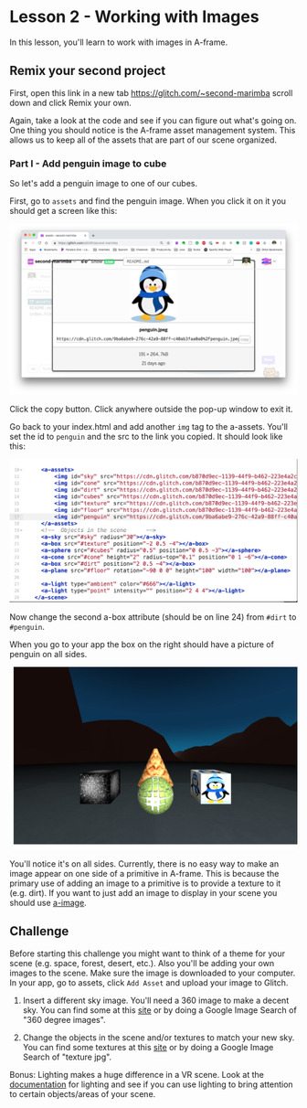 # Lesson 2 - Working with Images

In this lesson, you'll learn to work with images in A-frame. 

## Remix your second project

First, open this link in a new tab https://glitch.com/~second-marimba scroll down and click Remix your own. 

Again, take a look at the code and see if you can figure out what's going on. One thing you should notice is the A-frame asset management system. This allows us to keep all of the assets that are part of our scene organized. 

### Part I - Add penguin image to cube

So let's add a penguin image to one of our cubes.

First, go to `assets` and find the penguin image. When you click it on it you should get a screen like this: 

![Assets Penguin Image](readme_images/assets_penguin.png)

Click the copy button. Click anywhere outside the pop-up window to exit it.

Go back to your index.html and add another `img` tag to the a-assets. You'll set the id to `penguin` and the src to the link you copied. It should look like this:

![a-assets image](readme_images/penguin_index.png)

Now change the second a-box attribute (should be on line 24) from `#dirt` to `#penguin`. 

When you go to your app the box on the right should have a picture of penguin on all sides.

![penguin box image](readme_images/penguin_box.png)

You'll notice it's on all sides. Currently, there is no easy way to make an image appear on one side of a primitive in A-frame. This is because the primary use of adding an image to a primitive is to provide a texture to it (e.g. dirt). If you want to just add an image to display in your scene you should use [a-image](https://github.com/aframevr/aframe/blob/master/docs/primitives/a-image.md). 

## Challenge

Before starting this challenge you might want to think of a theme for your scene (e.g. space, forest, desert, etc.). Also you'll be adding your own images to the scene. Make sure the image is downloaded to your computer. In your app, go to assets, click `Add Asset` and upload your image to Glitch.

1. Insert a different sky image. You'll need a 360 image to make a decent sky. You can find some at this [site](https://www.gettyimages.com/photos/360-degree-view?sort=mostpopular&mediatype=photography&phrase=360%20degree%20view) or by doing a Google Image Search of "360 degree images".

2. Change the objects in the scene and/or textures to match your new sky. You can find some textures at this [site](https://www.pexels.com/search/texture/) or by doing a Google Image Search of "texture jpg".

Bonus: Lighting makes a huge difference in a VR scene. Look at the [documentation](https://github.com/aframevr/aframe/blob/master/docs/primitives/a-light.md) for lighting and see if you can use lighting to bring attention to certain objects/areas of your scene.
